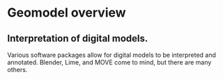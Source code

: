 # Geomodel overview

## Interpretation of digital models.

Various software packages allow for digital models to be interpreted and annotated.
Blender, Lime, and MOVE come to mind, but there are many others.
